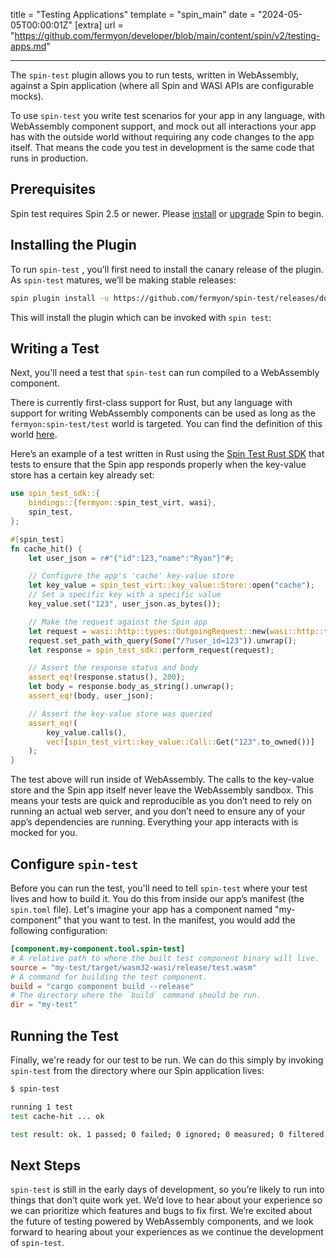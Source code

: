 title = "Testing Applications"
template = "spin_main"
date = "2024-05-05T00:00:01Z"
[extra]
url = "https://github.com/fermyon/developer/blob/main/content/spin/v2/testing-apps.md"

---

The `spin-test` plugin allows you to run tests, written in WebAssembly, against a Spin application (where all Spin and WASI APIs are configurable mocks).

To use `spin-test` you write test scenarios for your app in any language, with WebAssembly component support, and mock out all interactions your app has with the outside world without requiring any code changes to the app itself. That means the code you test in development is the same code that runs in production.

## Prerequisites

Spin test requires Spin 2.5 or newer. Please [install](./install.md) or [upgrade](./upgrade.md) Spin to begin.

## Installing the Plugin

To run `spin-test` , you’ll first need to install the canary release of the plugin. As `spin-test` matures, we’ll be making stable releases:

```bash
spin plugin install -u https://github.com/fermyon/spin-test/releases/download/canary/spin-test.json
```

This will install the plugin which can be invoked with `spin test`:

## Writing a Test

Next, you'll need a test that `spin-test` can run compiled to a WebAssembly component.

There is currently first-class support for Rust, but any language with support for writing WebAssembly components can be used as long as the `fermyon:spin-test/test` world is targeted. You can find the definition of this world [here](https://github.com/fermyon/spin-test/blob/4dcaf79c10fc29a8da2750bdaa383b5869db1715/host-wit/world.wit#L13-L16).

Here’s an example of a test written in Rust using the [Spin Test Rust SDK](https://github.com/fermyon/spin-test) that tests to ensure that the Spin app responds properly when the key-value store has a certain key already set:

```rust
use spin_test_sdk::{
    bindings::{fermyon::spin_test_virt, wasi},
    spin_test,
};

#[spin_test]
fn cache_hit() {
    let user_json = r#"{"id":123,"name":"Ryan"}"#;

    // Configure the app's 'cache' key-value store
    let key_value = spin_test_virt::key_value::Store::open("cache");
    // Set a specific key with a specific value
    key_value.set("123", user_json.as_bytes());

    // Make the request against the Spin app
    let request = wasi::http::types::OutgoingRequest::new(wasi::http::types::Headers::new());
    request.set_path_with_query(Some("/?user_id=123")).unwrap();
    let response = spin_test_sdk::perform_request(request);

    // Assert the response status and body
    assert_eq!(response.status(), 200);
    let body = response.body_as_string().unwrap();
    assert_eq!(body, user_json);

    // Assert the key-value store was queried
    assert_eq!(
        key_value.calls(),
        vec![spin_test_virt::key_value::Call::Get("123".to_owned())]
    );
}
```

The test above will run inside of WebAssembly. The calls to the key-value store and the Spin app itself never leave the WebAssembly sandbox. This means your tests are quick and reproducible as you don’t need to rely on running an actual web server, and you don’t need to ensure any of your app’s dependencies are running. Everything your app interacts with is mocked for you.

<!-- markdownlint-disable-next-line titlecase-rule -->
## Configure `spin-test`

Before you can run the test, you'll need to tell `spin-test` where your test lives and how to build it. You do this from inside our app’s manifest (the `spin.toml` file). Let's imagine your app has a component named "my-component" that you want to test. In the manifest, you would add the following configuration:

```toml
[component.my-component.tool.spin-test]
# A relative path to where the built test component binary will live.
source = "my-test/target/wasm32-wasi/release/test.wasm"
# A command for building the test component.
build = "cargo component build --release"
# The directory where the `build` command should be run.
dir = "my-test"
```

## Running the Test

Finally, we're ready for our test to be run. We can do this simply by invoking `spin-test` from the directory where our Spin application lives:

```bash
$ spin-test

running 1 test
test cache-hit ... ok

test result: ok. 1 passed; 0 failed; 0 ignored; 0 measured; 0 filtered out; finished in 0.46s
```

## Next Steps

`spin-test` is still in the early days of development, so you’re likely to run into things that don’t quite work yet. We’d love to hear about your experience so we can prioritize which features and bugs to fix first. We’re excited about the future of testing powered by WebAssembly components, and we look forward to hearing about your experiences as we continue the development of `spin-test`.
